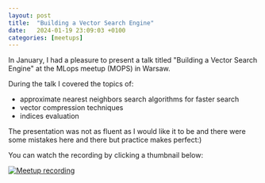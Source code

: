 ```yaml
---
layout: post
title:  "Building a Vector Search Engine"
date:   2024-01-19 23:09:03 +0100
categories: [meetups]
---
```



In January, I had a pleasure to present a talk titled "Building a Vector Search Engine" at the MLops meetup (MOPS) in Warsaw.

During the talk I covered the topics of:
- approximate nearest neighbors search algorithms for faster search
- vector compression techniques 
- indices evaluation

The presentation was not as fluent as I would like it to be and there were some 
mistakes here and there but practice makes perfect:)

You can watch the recording by clicking a thumbnail below:

[![Meetup recording](https://img.youtube.com/vi/a-B9Rcl6-3A/0.jpg)](https://www.youtube.com/watch?v=a-B9Rcl6-3A)
